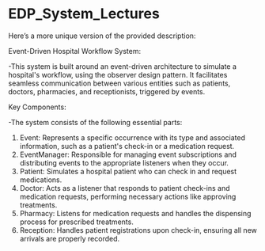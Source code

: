# EDP_System_Lectures


Here’s a more unique version of the provided description:

Event-Driven Hospital Workflow System:

-This system is built around an event-driven architecture to simulate a hospital's workflow, using the observer design pattern. It facilitates seamless communication between various entities such as patients, doctors, pharmacies, and receptionists, triggered by events.

Key Components:

-The system consists of the following essential parts:

1. Event: Represents a specific occurrence with its type and associated information, such as a patient's check-in or a medication request.
2. EventManager: Responsible for managing event subscriptions and distributing events to the appropriate listeners when they occur.
3. Patient: Simulates a hospital patient who can check in and request medications.
4. Doctor: Acts as a listener that responds to patient check-ins and medication requests, performing necessary actions like approving treatments.
5. Pharmacy: Listens for medication requests and handles the dispensing process for prescribed treatments.
6. Reception: Handles patient registrations upon check-in, ensuring all new arrivals are properly recorded.
